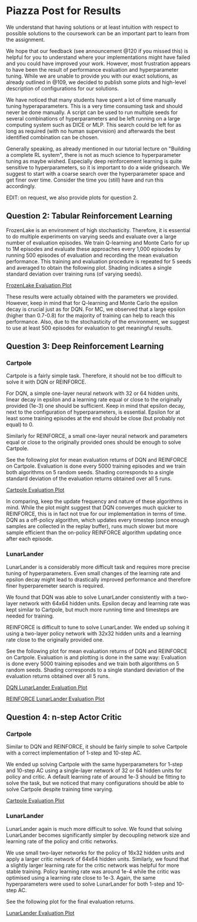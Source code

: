 # Piazza Post for Results

We understand that having solutions or at least intuition with respect to possible solutions to the coursework can be an important part to learn from the assignment.

We hope that our feedback (see announcement @120 if you missed this) is helpful for you to understand where your implementations might have failed and you could have improved your work. However, most frustration appears to have been the result of performance evaluation and hyperparameter tuning. While we are unable to provide you with our exact solutions, as already outlined in @109, we decided to publish some plots and high-level description of configurations for our solutions.

We have noticed that many students have spent a lot of time manually tuning hyperaparameters. This is a very time consuming task and should never be done manually. A script can be used to run multiple seeds for several combinations of hyperparameters and be left running on a large computing system such as DICE or MLP. This search could be left for as long as required (with no human supervision) and afterwards the best identified combination can be chosen.

Generally speaking, as already mentioned in our tutorial lecture on "Building a complete RL system", there is not as much science to hyperparameter tuning as maybe wished. Especially deep reinforcement learning is quite sensitive to hyperparameters, so it is important to do a wide gridsearch. We suggest to start with a coarse search over the hyperparameter space and get finer over time. Consider the time you (still) have and run this accordingly.


EDIT: on request, we also provide plots for question 2.

## Question 2: Tabular Reinforcement Learning

FrozenLake is an environment of high stochasticity. Therefore, it is essential to do multiple experiments on varying seeds and evaluate over a large number of evaluation episodes. We train Q-learning and Monte Carlo for up to 1M episodes and evaluate these approaches every 1,000 episodes by running 500 episodes of evaluation and recording the mean evaluation performance. This training and evaluation procedure is repeated for 5 seeds and averaged to obtain the following plot. Shading indicates a single standard deviation over training runs (of varying seeds).

[FrozenLake Evaluation Plot](exercise2/frozenlake_results.pdf)

These results were actually obtained with the parameters we provided. However, keep in mind that for Q-learning and Monte Carlo the epsilon decay is crucial just as for DQN. For MC, we observed that a large epsilon (higher than 0.7-0.8) for the majority of training can help to reach this performance. Also, due to the stochasticity of the environment, we suggest to use at least 500 episodes for evaluation to get meaningful results.


## Question 3: Deep Reinforcement Learning

### Cartpole

Cartpole is a fairly simple task. Therefore, it should not be too difficult to solve it with DQN or REINFORCE.

For DQN, a simple one-layer neural network with 32 or 64 hidden units, linear decay in epsilon and a learning rate equal or close to the originally provided (1e-3) one should be sufficient.
Keep in mind that epsilon decay, next to the configuration of hyperparameters, is essential. Epsilon for at least some training episodes at the end should be close (but probably not equal) to 0.

Similarly for REINFORCE, a small one-layer neural network and parameters equal or close to the originally provided ones should be enough to solve Cartpole.

See the following plot for mean evaluation returns of DQN and REINFORCE on Cartpole. Evaluation is done every 5000 training episodes and we train both algorithms on 5 random seeds. Shading corresponds to a single standard deviation of the evaluation returns obtained over all 5 runs.

[Cartpole Evaluation Plot](exercise3/cartpole_results.pdf)

In comparing, keep the update frequency and nature of these algorithms in mind. While the plot might suggest that DQN converges much quicker to REINFORCE, this is in fact not true for our implementation in terms of time. DQN as a off-policy algorithm, which updates every timestep (once enough samples are collected in the replay buffer), runs much slower but more sample efficient than the on-policy REINFORCE algorithm updating once after each episode.

### LunarLander

LunarLander is a considerably more difficult task and requires more precise tuning of hyperparameters. Even small changes of the learning rate and epsilon decay might lead to drastically improved performance and therefore finer hyperparemeter search is required.

We found that DQN was able to solve LunarLander consistently with a two-layer network with 64x64 hidden units. Epsilon decay and learning rate was kept similar to Cartpole, but much more running time and timesteps are needed for training.

REINFORCE is difficult to tune to solve LunarLander. We ended up solving it using a two-layer policy network with 32x32 hidden units and a learning rate close to the originally provided one.

See the following plot for mean evaluation returns of DQN and REINFORCE on Cartpole. Evaluation is and plotting is done in the same way: Evaluation is done every 5000 training episodes and we train both algorithms on 5 random seeds. Shading corresponds to a single standard deviation of the evaluation returns obtained over all 5 runs.

[DQN LunarLander Evaluation Plot](exercise3/lunarlander_results_dqn.pdf)

[REINFORCE LunarLander Evaluation Plot](exercise3/lunarlander_results_reinforce.pdf)


## Question 4: n-step Actor Critic

### Cartpole

Similar to DQN and REINFORCE, it should be fairly simple to solve Cartpole with a correct implementation of 1-step and 10-step AC.

We ended up solving Cartpole with the same hyperparameters for 1-step and 10-step AC using a single-layer network of 32 or 64 hidden units for policy and critic. A default learning rate of around 1e-3 should be fitting to solve the task, but we noticed that many configurations should be able to solve Cartpole despite training time varying.

[Cartpole Evaluation Plot](exercise4/cartpole_results.pdf)


### LunarLander

LunarLander again is much more difficult to solve. We found that solving LunarLander becomes significantly simpler by decoupling network size and learning rate of the policy and critic networks.

We use small two-layer networks for the policy of 16x32 hidden units and apply a larger critic network of 64x64 hidden units. Similarly, we found that a slightly larger learning rate for the critic network was helpful for more stable training. Policy learning rate was around 1e-4 while the critic was optimised using a learning rate close to 1e-3. Again, the same hyperparameters were used to solve LunarLander for both 1-step and 10-step AC.

See the following plot for the final evaluation returns.

[LunarLander Evaluation Plot](exercise4/lunarlander_results.pdf)
